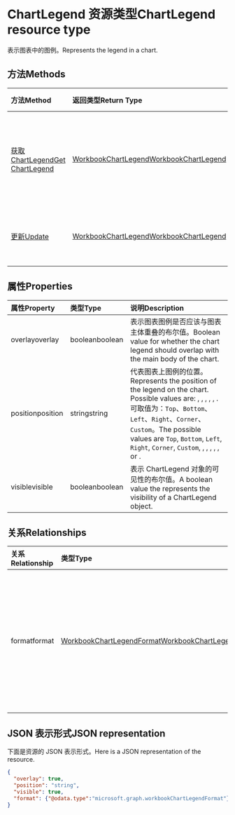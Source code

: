 # <a name="chartlegend-resource-type"></a><span data-ttu-id="51077-101">ChartLegend 资源类型</span><span class="sxs-lookup"><span data-stu-id="51077-101">ChartLegend resource type</span></span>

<span data-ttu-id="51077-102">表示图表中的图例。</span><span class="sxs-lookup"><span data-stu-id="51077-102">Represents the legend in a chart.</span></span>


## <a name="methods"></a><span data-ttu-id="51077-103">方法</span><span class="sxs-lookup"><span data-stu-id="51077-103">Methods</span></span>

| <span data-ttu-id="51077-104">方法</span><span class="sxs-lookup"><span data-stu-id="51077-104">Method</span></span>           | <span data-ttu-id="51077-105">返回类型</span><span class="sxs-lookup"><span data-stu-id="51077-105">Return Type</span></span>    |<span data-ttu-id="51077-106">说明</span><span class="sxs-lookup"><span data-stu-id="51077-106">Description</span></span>|
|:---------------|:--------|:----------|
|[<span data-ttu-id="51077-107">获取 ChartLegend</span><span class="sxs-lookup"><span data-stu-id="51077-107">Get ChartLegend</span></span>](../api/chartlegend_get.md) | [<span data-ttu-id="51077-108">WorkbookChartLegend</span><span class="sxs-lookup"><span data-stu-id="51077-108">WorkbookChartLegend</span></span>](chartlegend.md) |<span data-ttu-id="51077-109">读取 chartLegend 对象的属性和关系。</span><span class="sxs-lookup"><span data-stu-id="51077-109">Read properties and relationships of chartLegend object.</span></span>|
|[<span data-ttu-id="51077-110">更新</span><span class="sxs-lookup"><span data-stu-id="51077-110">Update</span></span>](../api/chartlegend_update.md) | [<span data-ttu-id="51077-111">WorkbookChartLegend</span><span class="sxs-lookup"><span data-stu-id="51077-111">WorkbookChartLegend</span></span>](chartlegend.md) |<span data-ttu-id="51077-112">更新 ChartLegend 对象。</span><span class="sxs-lookup"><span data-stu-id="51077-112">Update ChartLegend object.</span></span> |

## <a name="properties"></a><span data-ttu-id="51077-113">属性</span><span class="sxs-lookup"><span data-stu-id="51077-113">Properties</span></span>
| <span data-ttu-id="51077-114">属性</span><span class="sxs-lookup"><span data-stu-id="51077-114">Property</span></span>     | <span data-ttu-id="51077-115">类型</span><span class="sxs-lookup"><span data-stu-id="51077-115">Type</span></span>   |<span data-ttu-id="51077-116">说明</span><span class="sxs-lookup"><span data-stu-id="51077-116">Description</span></span>|
|:---------------|:--------|:----------|
|<span data-ttu-id="51077-117">overlay</span><span class="sxs-lookup"><span data-stu-id="51077-117">overlay</span></span>|<span data-ttu-id="51077-118">boolean</span><span class="sxs-lookup"><span data-stu-id="51077-118">boolean</span></span>|<span data-ttu-id="51077-119">表示图表图例是否应该与图表主体重叠的布尔值。</span><span class="sxs-lookup"><span data-stu-id="51077-119">Boolean value for whether the chart legend should overlap with the main body of the chart.</span></span>|
|<span data-ttu-id="51077-120">position</span><span class="sxs-lookup"><span data-stu-id="51077-120">position</span></span>|<span data-ttu-id="51077-121">string</span><span class="sxs-lookup"><span data-stu-id="51077-121">string</span></span>|<span data-ttu-id="51077-122">代表图表上图例的位置。</span><span class="sxs-lookup"><span data-stu-id="51077-122">Represents the position of the legend on the chart. Possible values are: , , , , , .</span></span> <span data-ttu-id="51077-123">可取值为：`Top`、`Bottom`、`Left`、`Right`、`Corner`、`Custom`。</span><span class="sxs-lookup"><span data-stu-id="51077-123">The possible values are `Top`, `Bottom`, `Left`, `Right`, `Corner`, `Custom`, , , , , , or .</span></span>|
|<span data-ttu-id="51077-124">visible</span><span class="sxs-lookup"><span data-stu-id="51077-124">visible</span></span>|<span data-ttu-id="51077-125">boolean</span><span class="sxs-lookup"><span data-stu-id="51077-125">boolean</span></span>|<span data-ttu-id="51077-126">表示 ChartLegend 对象的可见性的布尔值。</span><span class="sxs-lookup"><span data-stu-id="51077-126">A boolean value the represents the visibility of a ChartLegend object.</span></span>|

## <a name="relationships"></a><span data-ttu-id="51077-127">关系</span><span class="sxs-lookup"><span data-stu-id="51077-127">Relationships</span></span>
| <span data-ttu-id="51077-128">关系</span><span class="sxs-lookup"><span data-stu-id="51077-128">Relationship</span></span> | <span data-ttu-id="51077-129">类型</span><span class="sxs-lookup"><span data-stu-id="51077-129">Type</span></span>   |<span data-ttu-id="51077-130">说明</span><span class="sxs-lookup"><span data-stu-id="51077-130">Description</span></span>|
|:---------------|:--------|:----------|
|<span data-ttu-id="51077-131">format</span><span class="sxs-lookup"><span data-stu-id="51077-131">format</span></span>|[<span data-ttu-id="51077-132">WorkbookChartLegendFormat</span><span class="sxs-lookup"><span data-stu-id="51077-132">WorkbookChartLegendFormat</span></span>](chartlegendformat.md)|<span data-ttu-id="51077-p102">表示图表图例的格式，包括填充和字体格式。只读。</span><span class="sxs-lookup"><span data-stu-id="51077-p102">Represents the formatting of a chart legend, which includes fill and font formatting. Read-only.</span></span>|

## <a name="json-representation"></a><span data-ttu-id="51077-135">JSON 表示形式</span><span class="sxs-lookup"><span data-stu-id="51077-135">JSON representation</span></span>

<span data-ttu-id="51077-136">下面是资源的 JSON 表示形式。</span><span class="sxs-lookup"><span data-stu-id="51077-136">Here is a JSON representation of the resource.</span></span>

<!-- {
  "blockType": "resource",
  "baseType": "microsoft.graph.entity",
  "optionalProperties": [

  ],
  "@odata.type": "microsoft.graph.workbookChartLegend"
}-->

```json
{
  "overlay": true,
  "position": "string",
  "visible": true,
  "format": {"@odata.type":"microsoft.graph.workbookChartLegendFormat"}
}

```

<!-- uuid: 8fcb5dbc-d5aa-4681-8e31-b001d5168d79
2015-10-25 14:57:30 UTC -->
<!-- {
  "type": "#page.annotation",
  "description": "ChartLegend resource",
  "keywords": "",
  "section": "documentation",
  "tocPath": ""
}-->